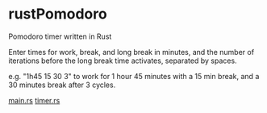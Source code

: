 # rustPomodoro
Pomodoro timer written in Rust

Enter times for work, break, and long break in minutes, and the number of iterations before the long break time activates, separated by spaces.

e.g. "1h45 15 30 3" to work for 1 hour 45 minutes with a 15 min break, and a 30 minutes break after 3 cycles.

[main.rs](https://github.com/FreeFlyFall/rustPomodoro/blob/master/src/main.rs)
[timer.rs](https://github.com/FreeFlyFall/rustPomodoro/blob/master/src/timer.rs)
